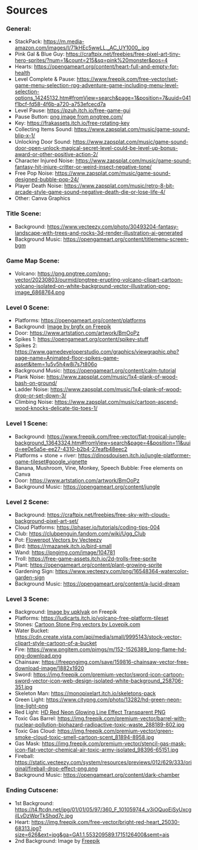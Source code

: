 # Sources

### General:

-   StackPack: https://m.media-amazon.com/images/I/71kHEc5wwLL._AC_UY1000_.jpg
-   Pink Gal & Blue Guy: https://craftpix.net/freebies/free-pixel-art-tiny-hero-sprites/?num=1&count=215&sq=pink%20monster&pos=4
-   Hearts: https://opengameart.org/content/heart-full-and-empty-for-health
-   Level Complete & Pause: https://www.freepik.com/free-vector/set-game-menu-selection-rpg-adventure-game-including-menu-level-selection-options_14245132.htm#fromView=search&page=1&position=7&uuid=041f1bcf-fd58-4f6b-a720-a753efcecd7a
-   Level Pause: https://pzuh.itch.io/free-game-gui
-   Pause Button: <a href='https://pngtree.com/freepng/casual-game-button-set-stock-illustration_5981555.html'>png image from pngtree.com/</a>
-   Key: https://frakassets.itch.io/free-rotating-key
-   Collecting Items Sound: https://www.zapsplat.com/music/game-sound-blip-x-1/
-   Unlocking Door Sound: https://www.zapsplat.com/music/game-sound-door-open-unlock-magical-secret-level-could-be-level-up-bonus-award-or-other-positive-action-2/
-   Character Injured Noise: https://www.zapsplat.com/music/game-sound-fantasy-hit-injure-critter-or-weird-insect-negative-tone/
-   Free Pop Noise: https://www.zapsplat.com/music/game-sound-designed-bubble-pop-24/
-   Player Death Noise: https://www.zapsplat.com/music/retro-8-bit-arcade-style-game-sound-negative-death-die-or-lose-life-4/
-   Other: Canva Graphics

### Title Scene:

-   Background: https://www.vecteezy.com/photo/30493204-fantasy-landscape-with-trees-and-rocks-3d-render-illustration-ai-generated
-   Background Music: https://opengameart.org/content/titlemenu-screen-bgm

### Game Map Scene:

-   Volcano: https://png.pngtree.com/png-vector/20230803/ourmid/pngtree-erupting-volcano-clipart-cartoon-volcano-isolated-on-white-background-vector-illustration-png-image_6868764.png

### Level 0 Scene:

-   Platforms: https://opengameart.org/content/platforms
-   Background: <a href="https://www.freepik.com/free-vector/nature-roadside-background-scene_40169781.htm#from_view=detail_alsolike">Image by brgfx on Freepik</a>
-   Door: https://www.artstation.com/artwork/BmOoPz
-   Spikes 1: https://opengameart.org/content/spikey-stuff
-   Spikes 2: https://www.gamedeveloperstudio.com/graphics/viewgraphic.php?page-name=Animated-floor-spikes-game-asset&item=1u5v5h4w8i7s7t806o
-   Background Music: https://opengameart.org/content/calm-tutorial
-   Plank Noise: https://www.zapsplat.com/music/1x4-plank-of-wood-bash-on-ground/
-   Ladder Noise: https://www.zapsplat.com/music/1x4-plank-of-wood-drop-or-set-down-3/
-   Climbing Noise: https://www.zapsplat.com/music/cartoon-ascend-wood-knocks-delicate-tip-toes-1/

### Level 1 Scene:

-   Background: https://www.freepik.com/free-vector/flat-tropical-jungle-background_13643324.htm#fromView=search&page=4&position=11&uuid=ee0e5a5e-ee27-4310-b2b4-27eafb48eec2
-   Platforms + stone + river: https://dinosdouisen.itch.io/jungle-platformer-game-tileset#google_vignette
-   Banana, Mushroom, Vine, Monkey, Speech Bubble: Free elements on Canva
-   Door: https://www.artstation.com/artwork/BmOoPz
-   Background Music: https://opengameart.org/content/jungle

### Level 2 Scene:

-   Background: https://craftpix.net/freebies/free-sky-with-clouds-background-pixel-art-set/
-   Cloud Platforms: https://phaser.io/tutorials/coding-tips-004
-   Club: https://clubpenguin.fandom.com/wiki/Ugg_Club
-   Pot: [<a href="https://www.vecteezy.com/free-vector/flowerpot">Flowerpot Vectors by Vecteezy</a>](https://www.vecteezy.com/vector-art/14150763-plant-pot-icon-cartoon-vector-farm-tool)
-   Bird: https://rmazanek.itch.io/bird-small
-   Wand: https://pngimg.com/image/104781
-   Troll: https://free-game-assets.itch.io/2d-trolls-free-sprite
-   Plant: https://opengameart.org/content/plant-growing-sprite
-   Gardening Sign: https://www.vecteezy.com/png/16548364-watercolor-garden-sign
-   Background Music: https://opengameart.org/content/a-lucid-dream

### Level 3 Scene:

-   Background: <a href="https://www.freepik.com/free-vector/cave-with-molten-lava-spark-game-background_38720914.htm">Image by upklyak</a> on Freepik
-   Platforms: https://ludicarts.itch.io/volcano-free-platform-tileset
-   Stones: <a href="https://lovepik.com/images/png-cartoon-stone.html">Cartoon Stone Png vectors by Lovepik.com</a>
-   Water Bucket: https://cdn.create.vista.com/api/media/small/9995143/stock-vector-clipart-style-cartoon-of-a-bucket
-   Fire: https://www.pngitem.com/pimgs/m/152-1526389_long-flame-hd-png-download.png
-   Chainsaw: https://freepngimg.com/save/159816-chainsaw-vector-free-download-image/1882x1920
-   Sword: https://img.freepik.com/premium-vector/sword-icon-cartoon-sword-vector-icon-web-design-isolated-white-background_258706-351.jpg
-   Skeleton Man: https://monopixelart.itch.io/skeletons-pack
-   Green Light: https://www.citypng.com/photo/13282/hd-green-neon-line-light-png
-   Red Light: <a href="https://www.citypng.com/png-download/13205" > HD Red Neon Glowing Line Effect Transparent PNG </a>
-   Toxic Gas Barrel: https://img.freepik.com/premium-vector/barrel-with-nuclear-pollution-biohazard-radioactive-toxic-waste_288189-802.jpg
-   Toxic Gas Cloud: https://img.freepik.com/premium-vector/green-smoke-cloud-toxic-smell-cartoon-scent_81894-8958.jpg
-   Gas Mask: https://img.freepik.com/premium-vector/stencil-gas-mask-icon-flat-vector-chemical-air-toxic-army-isolated_98396-65151.jpg
-   Fireball: https://static.vecteezy.com/system/resources/previews/012/629/333/original/fireball-drop-effect-png.png
-   Background Music: https://opengameart.org/content/dark-chamber

### Ending Cutscene:

-   1st Background: https://t4.ftcdn.net/jpg/01/01/05/97/360_F_101059744_v3iOQuoEiSyUxcgiILvDzWprTkShqd7c.jpg
-   Heart: https://img.freepik.com/free-vector/bright-red-heart_25030-68313.jpg?size=626&ext=jpg&ga=GA1.1.553209589.1715126400&semt=ais
-   2nd Background: Image by <a href="https://www.freepik.com/free-vector/hand-painted-watercolor-pastel-sky-background_13446984.htm#query=cloud%20wallpaper&position=1&from_view=keyword&track=ais_user&uuid=9389f922-031f-4b8b-93b8-34b09145c08f">Freepik</a>
